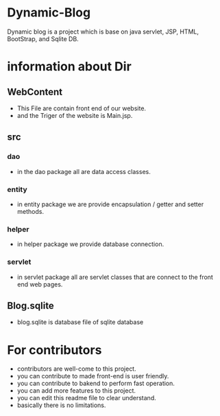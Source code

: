 # Dynamic-Blog
Dynamic blog is a project which is base on java servlet, JSP, HTML, BootStrap, and  Sqlite DB.

# information about Dir

## WebContent
- This File are contain front end of our website.
- and the Triger of the website is Main.jsp.

## src 
### dao
- in the dao package all are data access classes.
### entity
- in entity package we are provide encapsulation / getter and setter methods.
### helper
- in helper package we provide database connection.
### servlet
- in servlet package all are servlet classes that are connect to the front end web pages.

## Blog.sqlite
- blog.sqlite is database file of sqlite database

# For contributors
- contributors are well-come to this project.
- you can contribute to made front-end is user friendly.
- you can contribute to bakend to perform fast operation.
- you can add more features to this project.
- you can edit this readme file to clear understand.
- basically there is no limitations.

